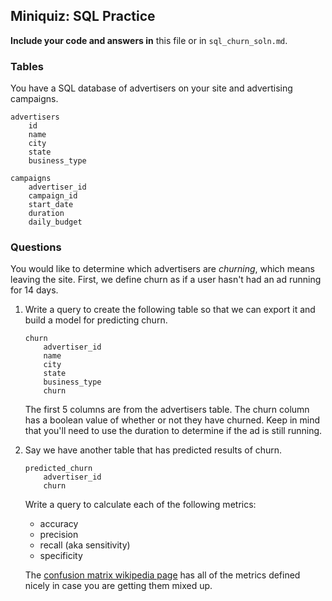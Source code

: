 ## Miniquiz: SQL Practice

**Include your code and answers in** this file or in `sql_churn_soln.md`.

### Tables

You have a SQL database of advertisers on your site and advertising campaigns.

```
advertisers
    id
    name
    city
    state
    business_type
```

```
campaigns
    advertiser_id
    campaign_id
    start_date
    duration
    daily_budget
```

### Questions
You would like to determine which advertisers are *churning*, which means leaving the site. First, we define churn as if a user hasn't had an ad running for 14 days.

1. Write a query to create the following table so that we can export it and build a model for predicting churn.

    ```
    churn
        advertiser_id
        name
        city
        state
        business_type
        churn
    ```

    The first 5 columns are from the advertisers table. The churn column has a boolean value of whether or not they have churned. Keep in mind that you'll need to use the duration to determine if the ad is still running.


2. Say we have another table that has predicted results of churn.

    ```
    predicted_churn
        advertiser_id
        churn
    ```

    Write a query to calculate each of the following metrics:

    * accuracy
    * precision
    * recall (aka sensitivity)
    * specificity

    The [confusion matrix wikipedia page](http://en.wikipedia.org/wiki/Confusion_matrix) has all of the metrics defined nicely in case you are getting them mixed up.

